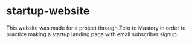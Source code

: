 # startup-website
This website was made for a project through Zero to Mastery in order to practice making a startup landing page with email subscriber signup. 
